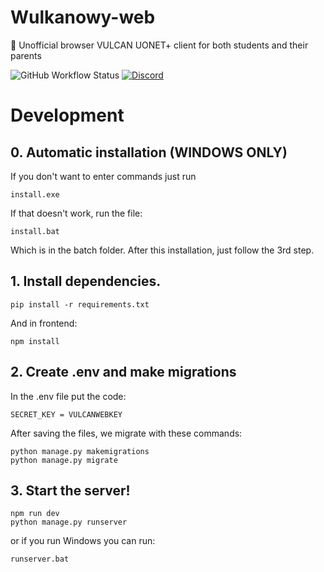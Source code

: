 # Wulkanowy-web
🌋 Unofficial browser VULCAN UONET+ client for both students and their parents

![GitHub Workflow Status](https://github.com/wulkanowy/wulkanowy-web/workflows/Python%20application/badge.svg)
[![Discord](https://img.shields.io/discord/390889354199040011.svg?color=#33CD56)](https://discord.gg/vccAQBr)

# Development
## 0. Automatic installation (WINDOWS ONLY)
If you don't want to enter commands just run
```shell
install.exe
```
If that doesn't work, run the file:
```shell
install.bat
```
Which is in the batch folder.
After this installation, just follow the 3rd step.
## 1. Install dependencies.
```shell
pip install -r requirements.txt
```
And in frontend:
```shell
npm install
```
## 2. Create .env and make migrations
In the .env file put the code:
```shell
SECRET_KEY = VULCANWEBKEY
```
After saving the files, we migrate with these commands:
```shell
python manage.py makemigrations
python manage.py migrate
```
## 3. Start the server!
```shell
npm run dev
python manage.py runserver
```
or if you run Windows you can run:
```shell
runserver.bat
```
